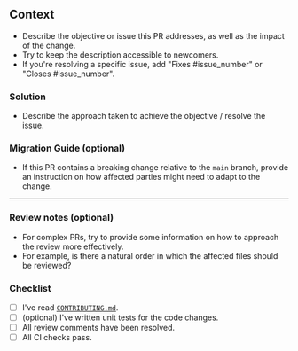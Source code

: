 <!-- Note: replace the instructions with your text -->

## Context

- Describe the objective or issue this PR addresses, as well as the impact of the change.
- Try to keep the description accessible to newcomers.
- If you're resolving a specific issue, add "Fixes #issue_number" or "Closes #issue_number".

### Solution

- Describe the approach taken to achieve the objective / resolve the issue.

### Migration Guide (optional)

- If this PR contains a breaking change relative to the `main` branch, provide an instruction on how affected parties might need to adapt to the change.

---

### Review notes (optional)

- For complex PRs, try to provide some information on how to approach the review more effectively.
- For example, is there a natural order in which the affected files should be reviewed?

### Checklist

- [ ] I've read [`CONTRIBUTING.md`](../CONTRIBUTING.md).
- [ ] (optional) I've written unit tests for the code changes.
- [ ] All review comments have been resolved.
- [ ] All CI checks pass.

<!-- Add more items if needed -->

<!-- USEFUL LINKS 
 - Commit sign-off: https://www.secondstate.io/articles/dco
 - Telegram: https://t.me/hyperledgeriroha
 - Discord: https://discord.com/channels/905194001349627914/905205848547155968
-->
